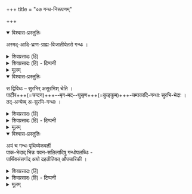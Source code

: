 +++
title = "०७ गन्ध-निरूपणम्"

+++

<details open><summary>विश्वास-प्रस्तुतिः</summary>

अस्मद्-आदि-घ्राण-ग्राह्य-विजातीयेतरो गन्धः । 
</details>

<details><summary>शिवप्रसादः (हिं)</summary>

अनुवाद - हम लोगों की घ्राणेन्द्रिय मात्र से जिनका ग्रहण होता है, उनसे जो विजातीय पदार्थ, उन विजातीय पदार्थों से भिन्न जो अद्रव्य होता है, वह गन्ध है ।  
</details>

<details><summary>शिवप्रसादः (हिं) - टिप्पनी</summary>

गन्ध-निरूपण 


मा० प्र०— गन्ध को लक्षित करते हुए यतीन्द्रमतदीपिकाकार का कहना है कि जिन पदार्थों का ग्रहण केवल हमारी घ्राणेन्द्रिय के द्वारा होता हैं, उन पदार्थों से विसजातीय जो पदार्थ, उनसे भिन्न जो अद्रव्य, वे सबके सब गन्ध हैं । संसार में अनेक प्रकार के गन्ध हैं, उन सभी का ग्रहण हमारी घ्राणेन्द्रिय से नहीं हो सकता है, किन्तु जितने का ग्रहण हमारी घ्राणेन्द्रिय से होता है, उससे विसजातीय शब्दादि हैं, उन सबों से भिन्न जो अद्रव्य हैं, वे सबके सब गन्ध हैं । इस प्रकार से लक्षण का समन्वय हो जाता है । 

</details>


<details><summary>मूलम्</summary>

अस्मदादिघ्राणग्राह्यविजातीयेतरो गन्धः ।
</details>


<details open><summary>विश्वास-प्रस्तुतिः</summary>

स द्विविधः – सुरभिर् असुरभिश् चेति ।  
पाटीर+++(=चन्दन)+++--मृग-मद--घुसृण+++(=कुङ्कुम)+++-चम्पकादि-गन्धाः सुरभि-भेदाः ।  
तद्-अन्येष्व् अ-सुरभि-गन्धाः ।  
</details>

<details><summary>शिवप्रसादः (हिं)</summary>

गन्ध दो प्रकार का होता है-सुगन्ध और दुर्गन्ध । खस, कस्तूरी, कुंकुम और चम्पक आदि के रस सुगन्ध के अवान्तर भेद हैं ।  
पूति ( सड़े हुए मांस की दुर्गन्ध ) और विस्रगन्ध दुर्गन्ध के अवान्तर भेद हैं ।  
</details>

<details><summary>शिवप्रसादः (हिं) - टिप्पनी</summary>

गन्ध दो प्रकार का होता है— सुगन्ध और दुर्गन्ध । 'यह सुगन्ध है' इस प्रकार की प्रतीति और व्यवहार का जो विषय बनता है, उसे सुगन्ध कहते हैं तथा 'यह दुर्गन्ध है' इस प्रकार की प्रतीति और व्यवहार का जो विषय बनता है, उसे दुर्गन्ध कहते है । 

</details>


<details><summary>मूलम्</summary>

स द्विविधः – सुरभिरसुरभिश्चेति ।  
पाटीरमृगमदघुसृणचम्पकादिगन्धाः सुरभिभेदाः ।  
तदन्येष्वसुरभिगन्धाः ।  
</details>


<details open><summary>विश्वास-प्रस्तुतिः</summary>

अयं च गन्धः पृथिव्येकवर्ती  
पाक-भेदाद् भिन्नः पवन-सलिलादिषु गन्धोपलब्धिः -  
पार्थिवसंसर्गाद् अयो दहतीतिवत् औपचारिकी ।
</details>

<details><summary>शिवप्रसादः (हिं)</summary>

गन्ध केवल पृथिवी नामक भूत में रहता है और पाक के भेद से इसके भेद होते हैं । वायु, जल आदि में गन्ध की उपलब्धि पार्थिव वस्तुओं के संसर्ग से होती है। वायु के गन्धवत्त्व की प्रतीति औपचारिकी उसी प्रकार से हैं, जिस प्रकार से लोहे में दाहकत्व की प्रतीति औपचारिकी है ।
</details>

<details><summary>शिवप्रसादः (हिं) - टिप्पनी</summary>

गन्ध केवल पृथिवी में रहता है। यह सुगन्धित जल है, यह सुगन्धित वायु हैं, [[२७३]] इत्यादि प्रकार से जो वायु, जल आदि के सुगन्धित अथवा दुर्गन्धित होने की जो प्रतीति होती है, उसका कारण है— उन वायुओं अथवा जलों से सुगन्धित अथवा दुर्गन्धित पार्थिव पदार्थ का संसर्ग हो जाता है । जिस प्रकार लौहपिण्ड का स्वभाव जलाने का नहीं होता है, किन्तु जब लौहपिण्ड का अग्नि से संसर्ग हो जाता है, तब वह लौहपिण्ड जलाने का कार्य करने लगता है तथा 'लौहपिण्ड जला रहा है' इस प्रकार का औपचारिक प्रयोग भी होने लगता है । इसी प्रकार सुगन्धित वायु चल रही है, इत्यादि औपचारिक प्रयोग हैं । 

</details>


<details><summary>मूलम्</summary>

अयं च गन्धः पृथिव्येकवर्ती  
पाकभेदाद्भिन्नः पवनसलिलादिषु गन्धोपलब्धिः   
पार्थिवसंसर्गादयो दहतीतिवतौपचारिकी ।
</details>
